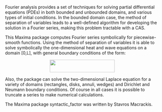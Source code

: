 Fourier analysis provides a set of techniques for solving partial differential equations (PDEs) in both bounded and unbounded domains, and various types of initial conditions. In the bounded domain case, the method of separation of variables leads to a well-defined algorithm for developing the solution in a Fourier series, making this problem tractable with a CAS.

This Maxima package computes Fourier series symbolically for piecewise-smooth functions. Using the method of separation of variables it is able to solve symbolically the one-dimensional heat and wave equations on a domain [0,L], with general boundary conditions of the form:
<p align="center"><img src="https://rawgit.com/emmanuelroque/pdefourier/master/svgs/59fa8b5c0d0c50f073b4d5787efe8107.svg?invert_in_darkmode" align=middle width=212.24115pt height=41.09589pt/></p>

Also, the package can solve the two-dimensional Laplace equation for a variety of domains (rectangles, disks, annuli, wedges) and Dirichlet and Neumann boundary conditions. Of course in all cases it is possible to truncate a series to make numerical calculations.

The Maxima package syntactic_factor was written by Stavros Macrackis.
